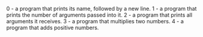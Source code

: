 0 - a program that prints its name, followed by a new line.
1 - a program that prints the number of arguments passed into it.
2 - a program that prints all arguments it receives.
3 - a program that multiplies two numbers.
4 - a program that adds positive numbers.
